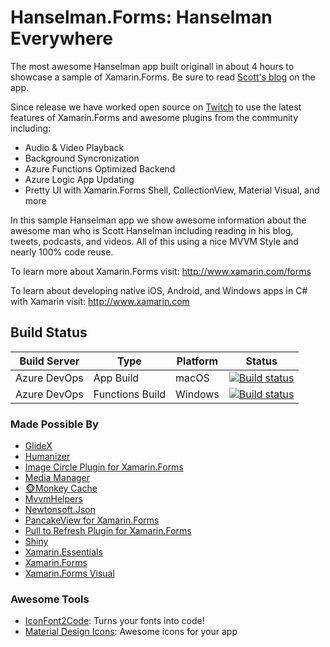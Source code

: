 ﻿Hanselman.Forms: Hanselman Everywhere
===============
The most awesome Hanselman app built originall in about 4 hours to showcase a sample of Xamarin.Forms. Be sure to read [Scott's blog](http://www.hanselman.com/blog/XamarinFormsWriteOnceRunEverywhereANDBeNative.aspx) on the app. 

Since release we have worked open source on [Twitch](https://twitch.tv/jamesmontemagno) to use the latest features of Xamarin.Forms and awesome plugins from the community including:

* Audio & Video Playback
* Background Syncronization
* Azure Functions Optimized Backend
* Azure Logic App Updating
* Pretty UI with Xamarin.Forms Shell, CollectionView, Material Visual, and more

In this sample Hanselman app we show awesome information about the awesome man who is Scott Hanselman including reading in his blog, tweets, podcasts, and videos. All of this using a nice MVVM Style and nearly 100% code reuse.

To learn more about Xamarin.Forms visit: http://www.xamarin.com/forms

To learn about developing native iOS, Android, and Windows apps in C# with Xamarin visit: http://www.xamarin.com


## Build Status

| Build Server | Type            | Platform | Status                                                                                                                                                                                 |
|--------------|-----------------|----------|----------------------------------------------------------------------------------------------------------------------------------------------------------------------------------------|
| Azure DevOps | App Build       | macOS    | [![Build status](https://dev.azure.com/jamesmontemagno/Hanselman.Forms/_apis/build/status/Hanselman.Forms%20App)](https://dev.azure.com/jamesmontemagno/Hanselman.Forms/_build/latest?definitionId=30) |                                           |
| Azure DevOps | Functions Build | Windows  | [![Build status](https://dev.azure.com/jamesmontemagno/Hanselman.Forms/_apis/build/status/Hanselman.Forms%20-%20Functions%20CI)](https://dev.azure.com/jamesmontemagno/Hanselman.Forms/_build/latest?definitionId=35) |

### Made Possible By
* [GlideX](https://github.com/jonathanpeppers/glidex)
* [Humanizer](https://github.com/Humanizr/Humanizer)
* [Image Circle Plugin for Xamarin.Forms](https://github.com/jamesmontemagno/ImageCirclePlugin)
* [Media Manager](https://github.com/martijn00/XamarinMediaManager)
* [🐵Monkey Cache](https://github.com/jamesmontemagno/monkey-cache)
* [MvvmHelpers](https://github.com/jamesmontemagno/mvvm-helpers)
* [Newtonsoft.Json](https://github.com/JamesNK/Newtonsoft.Json)
* [PancakeView for Xamarin.Forms](https://github.com/sthewissen/Xamarin.Forms.PancakeView)
* [Pull to Refresh Plugin for Xamarin.Forms](https://github.com/jamesmontemagno/Xamarin.Forms-PullToRefreshLayout)
* [Shiny](https://github.com/shinyorg/shiny)
* [Xamarin.Essentials](https://docs.microsoft.com/xamarin/essentials)
* [Xamarin.Forms](https://xamarin.com/forms)
* [Xamarin.Forms Visual](https://docs.microsoft.com/xamarin/xamarin-forms/user-interface/visual/)

### Awesome Tools
* [IconFont2Code](https://andreinitescu.github.io/IconFont2Code/): Turns your fonts into code!
* [Material Design Icons](https://materialdesignicons.com/): Awesome icons for your app
